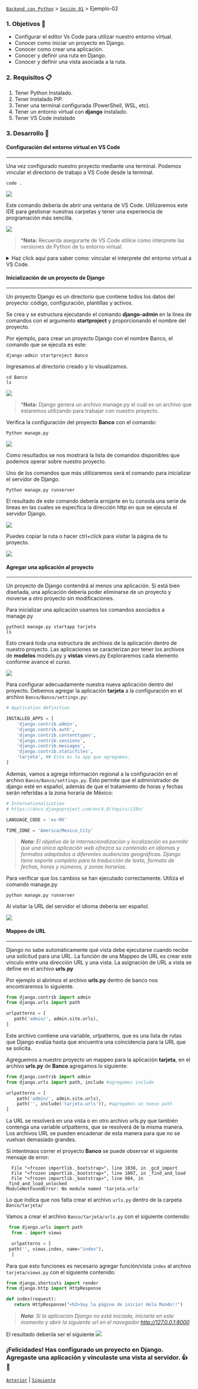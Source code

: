 
[`Backend con Python`](../../Readme.md) > [`Sesión 01`](../Readme.md) > Ejemplo-02

### 1. Objetivos :dart:

- Configurar el editor Vs Code para utilizar nuestro entorno virtual.
- Conocer como iniciar un proyecto en Django.
- Conocer como crear una aplicación.
- Conocer y definir una ruta en Django.
- Conocer y definir una vista asociada a la ruta.

### 2. Requisitos :clipboard:

1. Tener Python Instalado.
2. Tener Instalado PIP.
3. Tener una terminal configurada (PowerShell, WSL, etc).
4. Tener un entorno virtual con __django__ instalado.
5. Tener VS Code instalado


### 3. Desarrollo :rocket:


#### Configuración del entorno virtual en VS Code
***
Una vez configurado nuestro proyecto mediante una terminal. Podemos vincular el directorio de trabajo a VS Code desde la terminal.

```
code .
```
   ![](img/Ejemplo2_1.jpg)

Este comando debería de abrir una ventana de VS Code. Utilizaremos este IDE para gestionar nuestras carpetas y tener una experiencia de programación más sencilla.

   ![](img/Ejemplo2_2.jpg)

   >*__Nota:__ Recuerda asegurarte de VS Code utilice como interprete las versiones de Python de tu entorno virtual.

<details><summary>Haz click aquí para saber como: vincular el interprete del entorno virtual a VS Code.</summary>
<p>
Para poder utilizar VS Code el indicador en la esquina inferior derecha debe de mostrar como activo el interprete con el nombre tu entorno virtual.

![](img/Ejemplo2_3.jpg)

En caso de que esto no sea asi puedes seleccionar el ejecutable directamente. Presiona __Ctrl+Shift+P__ para abrir el menú de selección de interprete.

![](img/Ejemplo2_4.jpg)

Haz click en el boton __Enter interpreter path__ y dirigete a la carpeta de Scripts (Windows) para seleccionar tu ejecutable de Python o a la carpeta bin en sistemas UNIX.
</p>
</details>

#### Inicialización de un proyecto de Django
***

Un proyecto Django es un directorio que contiene todos los datos del proyecto: código, configuración, plantillas y activos.

Se crea y se estructura ejecutando el comando __django-admin__ en la línea de comandos con el argumento __startproject__ y proporcionando el nombre del proyecto.

Por ejemplo, para crear un proyecto Django con el nombre Banco, el comando que se ejecuta es este:

   ```console
   django-admin startproject Banco
   ```
Ingresamos al directorio creado y lo visualizamos.

   ```console
   cd Banco
   ls
   ```

   ![](img/Ejemplo2_8.jpg)

   >*__Nota:__ Django genera un archivo manage.py el cuál es un archivo que estaremos utilizando para trabajar con nuestro proyecto.

Verifica la configuración del proyecto __Banco__ con el comando:

   ```console
   Python manage.py
   ```
![](img/Ejemplo2_8.jpg)

Como resultados se nos mostrará la lista de comandos disponibles que podemos operar sobre nuestro proyecto.

Uno de los comandos que más utilizaremos será el comando para inicializar el servidor de Django.

   ```console
   Python manage.py runserver
   ```
El resultado de este comando debería arrojarte en tu consola una serie de lineas en las cuales se especfica la dirección http en que se ejecuta el servidor Django.

![](img/Ejemplo2_9.jpg)

Puedes copiar la ruta o hacer ctrl+click para visitar la página de tu proyecto.

![](img/Ejemplo2_10.jpg)

#### Agregar una aplicación al proyecto
***
Un proyecto de Django contendrá al menos una aplicación. Si está bien diseñada, una aplicación debería poder eliminarse de un proyecto y moverse a otro proyecto sin modificaciones.

Para inicializar una aplicación usamos los comandos asociados a manage.py

   ```console
   python3 manage.py startapp tarjeta
   ls
   ```
Esto creará toda una estructura de archivos de la aplicación dentro de nuestro proyecto. Las aplicaciones se caracterizan por tener los archivos de __modelos__ models.py y __vistas__ views.py Exploraremos cada elemento conforme avance el curso.

   ![](img/Ejemplo2_11.jpg)

Para configurar adecuadamente nuestra nueva aplicación dentro del proyecto. Debemos agregar la aplicación __tarjeta__ a la configuración en el archivo `Banco/Banco/settings.py`:

   ```python
   # Application definition

   INSTALLED_APPS = [
       'django.contrib.admin',
       'django.contrib.auth',
       'django.contrib.contenttypes',
       'django.contrib.sessions',
       'django.contrib.messages',
       'django.contrib.staticfiles',
       'tarjeta', ## Esta es la app que agregamos.
   ]
   ```
Además, vamos a agrega información regional a la configuración en el archivo `Banco/Banco/settings.py`. Esto permite que el administrador de django esté en español, además de que el tratamiento de horas y fechas serán referidas a la zona horaria de México:

   ```python
   # Internationalization
   # https://docs.djangoproject.com/en/4.0/topics/i18n/

   LANGUAGE_CODE = 'es-MX'

   TIME_ZONE = 'America/Mexico_City'
   ```
> *__Nota:__ El objetivo de la internacionalización y localización es permitir que una única aplicación web ofrezca su contenido en idiomas y formatos adaptados a diferentes audiencias geográficas. Django tiene soporte completo para la traducción de texto, formato de fechas, horas y números, y zonas horarias.*

Para verificar que los cambios se han ejecutado correctamente. Utiliza el comando manage.py

```console
python manage.py runserver
```
Al visitar la URL del servidor el idioma debería ser español.

   ![](img/Ejemplo2_12.jpg)


#### Mappeo de URL
***

Django no sabe automáticamente qué vista debe ejecutarse cuando recibe una solicitud para una URL. La función de una Mappeo de URL es crear este vínculo entre una dirección URL y una vista. La asignación de URL a vista se define en el archivo __urls.py__

Por ejemplo si abrimos el archivo __urls.py__ dentro de banco nos encontraremos lo siguiente.

   ```python
   from django.contrib import admin
   from django.urls import path

   urlpatterns = [
      path('admin/', admin.site.urls),
   ]
   ```
Este archivo contiene una variable, urlpatterns, que es una lista de rutas que Django evalúa  hasta que encuentra una coincidencia para la URL que se solicita.

Agreguemos a nuestro proyecto un mappeo para la aplicación __tarjeta__, en el archivo __urls.py__ de __Banco__ agregamos lo siguiente:

```python
from django.contrib import admin
from django.urls import path, include #agregamos include

urlpatterns = [
    path('admin/', admin.site.urls),
    path('', include('tarjeta.urls')), #agregamos un nuevo path
]

```
La URL se resolverá en una vista o en otro archivo urls.py que también contenga una variable urlpatterns, que se resolverá de la misma manera. Los archivos URL se pueden encadenar de esta manera para que no se vuelvan demasiado grandes.

Si intentmaos correr el proyecto __Banco__ se puede observar el siguiente mensaje de error:

```
  File "<frozen importlib._bootstrap>", line 1030, in _gcd_import
  File "<frozen importlib._bootstrap>", line 1007, in _find_and_load
  File "<frozen importlib._bootstrap>", line 984, in _find_and_load_unlocked
ModuleNotFoundError: No module named 'tarjeta.urls'
```
Lo que indica que nos falta crear el archivo `urls.py` dentro de la carpeta `Banco/tarjeta/`

Vamos a crear el archivo `Banco/tarjeta/urls.py` con el siguiente contenido:

   ```python
    from django.urls import path
	 from . import views

	 urlpatterns = [
    path('', views.index, name="index"),
	 ]
   ```
Para que esto funciones es necesario agregar función/vista `index` al archivo `tarjeta/views.py` con el siguiente contenido:

   ```python
   from django.shortcuts import render
   from django.http import HttpResponse

   def index(request):
      return HttpResponse("<h2>Soy la página de inicio! Hola Mundo!!")
   ```

> *__Nota__: Si la aplicación Django no está iniciada, iniciarla en este momento y abrir la siguiente url en el navegador http://127.0.0.1:8000*

El resultado deberiía ser el siguiente
   ![](img/13.png)


### ¡Felicidades! Has configurado un proyecto en Django. Agregaste una aplicación y vinculaste una vista al servidor. :+1: :1st_place_medal:


[`Anterior`](../Readme.md#Entornos-Virtuales) | [`Siguiente`](../Reto-02/Readme.md)
